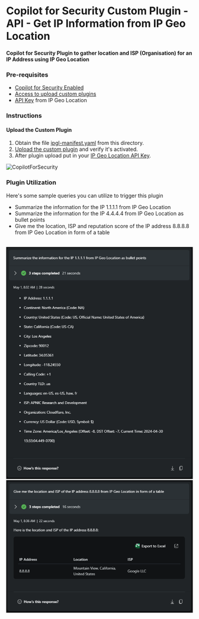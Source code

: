 # Copilot for Security Custom Plugin - API - Get IP Information from IP Geo Location

#### Copilot for Security Plugin to gather location and ISP (Organisation) for an IP Address using IP Geo Location

### Pre-requisites

* [Copilot for Security Enabled](https://learn.microsoft.com/en-us/security-copilot/get-started-security-copilot#onboarding-to-microsoft-security-copilot)
* [Access to upload custom plugins](https://learn.microsoft.com/en-us/security-copilot/manage-plugins?tabs=securitycopilotplugin#managing-custom-plugins)
* [API Key](https://app.ipgeolocation.io/signup) from IP Geo Location

### Instructions
#### Upload the Custom Plugin

1. Obtain the file [ipgl-manifest.yaml](https://github.com/Azure/Copilot-For-Security/blob/main/Plugins/Community%20Based%20Plugins/IPGeoLocation/ipgl-manifest.yaml) from this directory.
2. [Upload the custom plugin](https://learn.microsoft.com/en-us/security-copilot/manage-plugins?tabs=securitycopilotplugin#add-custom-plugins) and verify it's activated.
3. After plugin upload put in your [IP Geo Location API Key](https://learn.microsoft.com/en-us/security-copilot/plugin_api#configure-authentication-1).

![CopilotForSecurity](https://learn.microsoft.com/en-us/security-copilot/media/add-plugin-button.png)

### Plugin Utilization

Here's some sample queries you can utilize to trigger this plugin

* Summarize the information for the IP 1.1.1.1 from IP Geo Location
* Summarize the information for the IP 4.4.4.4 from IP Geo Location as bullet points
* Give me the location, ISP and reputation score of the IP address 8.8.8.8 from IP Geo Location in form of a table
<br>
<img src="https://github.com/Azure/Copilot-For-Security/blob/main/Plugins/Community%20Based%20Plugins/Images/ipgl-example-screenshot-1.png"/>
<br>
<img src="https://github.com/Azure/Copilot-For-Security/blob/main/Plugins/Community%20Based%20Plugins/Images/ipgl-example-screenshot-2.png"/>